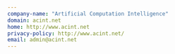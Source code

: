 ```yaml
---
company-name: "Artificial Computation Intelligence"
domain: acint.net
home: http://www.acint.net
privacy-policy: http://www.acint.net/
email: admin@acint.net
---
```




